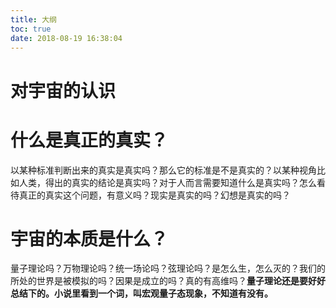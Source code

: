 ```yaml
---
title: 大纲
toc: true
date: 2018-08-19 16:38:04
---
```


# 对宇宙的认识

# 什么是真正的真实？

以某种标准判断出来的真实是真实吗？那么它的标准是不是真实的？以某种视角比如人类，得出的真实的结论是真实吗？对于人而言需要知道什么是真实吗？怎么看待真正的真实这个问题，有意义吗？现实是真实的吗？幻想是真实的吗？

# 宇宙的本质是什么？

量子理论吗？万物理论吗？统一场论吗？弦理论吗？是怎么生，怎么灭的？我们的所处的世界是被模拟的吗？因果是成立的吗？真的有高维吗？**量子理论还是要好好总结下的。小说里看到一个词，叫宏观量子态现象，不知道有没有。**
